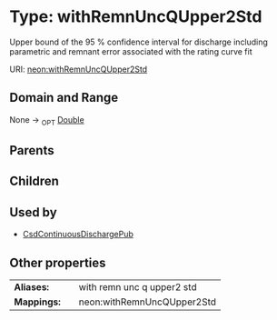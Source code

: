 
# Type: withRemnUncQUpper2Std


Upper bound of the 95 % confidence interval for discharge including parametric and remnant error associated with the rating curve fit

URI: [neon:withRemnUncQUpper2Std](https://data.neonscience.org/withRemnUncQUpper2Std)


## Domain and Range

None ->  <sub>OPT</sub> [Double](types/Double.md)

## Parents


## Children


## Used by

 * [CsdContinuousDischargePub](CsdContinuousDischargePub.md)

## Other properties

|  |  |  |
| --- | --- | --- |
| **Aliases:** | | with remn unc q upper2 std |
| **Mappings:** | | neon:withRemnUncQUpper2Std |

